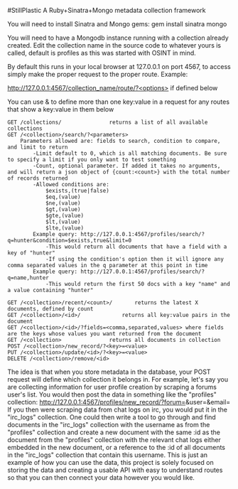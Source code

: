 #StillPlastic
A Ruby+Sinatra+Mongo metadata collection framework



You will need to install Sinatra and Mongo gems: gem install sinatra mongo

You will need to have a Mongodb instance running with a collection already created. Edit the collection name in the source code to whatever yours is called, default is profiles as this was started with OSINT in mind.

By default this runs in your local browser at 127.0.0.1 on port 4567, to access simply make the proper request to the proper route. Example:

http://127.0.0.1:4567/collection_name/route/?<options> if defined below

You can use & to define more than one key:value in a request for any routes that show a key:value in them below

	GET /collections/				returns a list of all available collections
	GET /<collection>/search/?<parameters>
		Parameters allowed are: fields to search, condition to compare, and limit to return 
			-Limit default to 0, which is all matching documents. Be sure to specify a limit if you only want to test something
			-Count, optional parameter. If added it takes no arguments, and will return a json object of {count:<count>} with the total number of records returned
			-Allowed conditions are:
				$exists,(true|false)
				$eq,(value)
				$ne,(value)
				$gt,(value)
				$gte,(value)
				$lt,(value)
				$lte,(value)
			Example query: http://127.0.0.1:4567/profiles/search/?q=hunter&condition=$exists,true&limit=0
				-This would return all documents that have a field with a key of "hunter"
				-If using the condition's option then it will ignore any comma separated values in the q parameter at this point in time
			Example query: http://127.0.0.1:4567/profiles/search/?q=name,hunter
				-This would return the first 50 docs with a key "name" and a value containing "hunter"
	
	GET /<collection>/recent/<count>/		returns the latest X documents, defined by count 
	GET /<collection>/<id>/ 			returns all key:value pairs in the document
	GET /<collection>/<id>/?fields=<comma,separated,values> where fields are the keys whose values you want returned from the document
	GET /<collection>				returns all documents in collection
	POST /<collection>/new_record/?<key>=<value>
	PUT /<collection>/update/<id>/?<key>=<value>
	DELETE /<collection>/remove/<id>


The idea is that when you store metadata in the database, your POST request will define which collection it belongs in. For example, let's say you are collecting information for user profile creation by scraping a forums user's list. You would then post the data in something like the "profiles" collection: http://127.0.0.1:4567/profiles/new_record/?forum=<value>&user=<value>&email=<value>
If you then were scraping data from chat logs on irc, you would put it in the "irc_logs" collection. One could then write a tool to go through and find documents in the "irc_logs" collection with the username as from the "profiles" collection and create a new document with the same :id as the document from the "profiles" collection with the relevant chat logs either embedded in the new document, or a reference to the :id of all documents in the "irc_logs" collection that contain this username. This is just an example of how you can use the data, this project is solely focused on storing the data and creating a usable API with easy to understand routes so that you can then connect your data however you would like.
